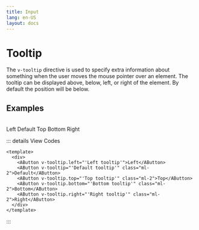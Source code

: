 ```yaml
---
title: Input
lang: en-US
layout: docs
---
```


<script setup lang="ts">
import { AButton, vTooltip } from '../../src/'

</script>

# Tooltip

The <code>v-tooltip</code> directive is used to specify extra information about something when the user moves the mouse pointer over an element. The tooltip can be displayed above, below, left, or right of the element. By default the position will be below.

## Examples

<br/>

<div>
  <AButton v-tooltip.left="'Left tooltip'">Left</AButton>
  <AButton v-tooltip="'Default tooltip'" class="ml-2">Default</AButton>
  <AButton v-tooltip.top="'Top tooltip'" class="ml-2">Top</AButton>
  <AButton v-tooltip.bottom="'Bottom tooltip'" class="ml-2">Bottom</AButton>
  <AButton v-tooltip.right="'Right tooltip'" class="ml-2">Right</AButton>
</div>

::: details View Codes

```vue
<template>
  <div>
    <AButton v-tooltip.left="'Left tooltip'">Left</AButton>
    <AButton v-tooltip="'Default tooltip'" class="ml-2">Default</AButton>
    <AButton v-tooltip.top="'Top tooltip'" class="ml-2">Top</AButton>
    <AButton v-tooltip.bottom="'Bottom tooltip'" class="ml-2">Bottom</AButton>
    <AButton v-tooltip.right="'Right tooltip'" class="ml-2">Right</AButton>
  </div>
</template>
```

:::
